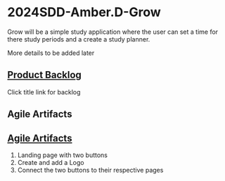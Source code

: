 # 2024SDD-Amber.D-Grow
Grow will be a simple study application where the user can set a time for there study periods and a create a study planner.

More details to be added later
## [Product Backlog](/productBacklog.md)
Click title link for backlog

## Agile Artifacts
## [Agile Artifacts](/AgileArtifacts.md)
1. Landing page with two buttons 
2. Create and add a Logo
3. Connect the two buttons to their respective pages 
